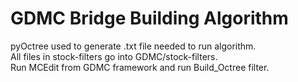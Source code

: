 # GDMC Bridge Building Algorithm
pyOctree used to generate .txt file needed to run algorithm.<br />
All files in stock-filters go into GDMC/stock-filters.<br />
Run MCEdit from GDMC framework and run Build_Octree filter.
